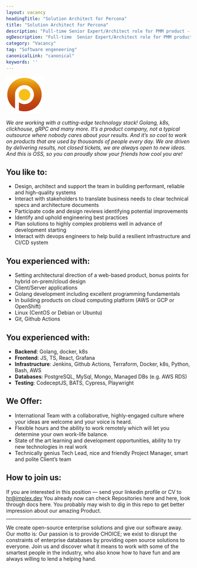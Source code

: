 ```yaml
---
layout: vacancy
headingTitle: "Solution Architect for Percona"
title: "Solution Architect for Percona"
description: "Full-time Senior Expert/Architect role for PMM product - free and open-source platform for monitoring and managing the performance of SQL/NoSQL based databases"
ogDescription: "Full-time  Senior Expert/Architect role for PMM product - free and open-source platform for monitoring and managing the performance of SQL/NoSQL based databases"
category: "Vacancy"
tag: "Software engeneering"
canonicalLink: "canonical"
keywords: ''
---
```


![Percona logo](/assets/img/vacancy/Percona-logo.png)

_We are working with a cutting-edge technology stack! Golang, k8s, clickhouse, gRPC and many more. It’s a product company, not a typical outsource where nobody cares about your results. And it’s so cool to work on products that are used by thousands of people every day. We are driven by delivering results, not closed tickets, we are always open to new ideas. And this is OSS, so you can proudly show your friends how cool you are!_

## You like to:

- Design, architect and support the team in building performant, reliable and high-quality systems
- Interact with stakeholders to translate business needs to clear technical specs and architecture documents
- Participate code and design reviews identifying potential improvements
- Identify and uphold engineering best practices
- Plan solutions to highly complex problems well in advance of development starting
- Interact with devops engineers to help build a resilient infrastructure and CI/CD system

## You experienced with:

- Setting architectural direction of a web-based product, bonus points for hybrid on-prem/cloud design
- Client/Server applications
- Golang development including excellent programming fundamentals
- In building products on cloud computing platform (AWS or GCP or OpenShift)
- Linux (CentOS or Debian or Ubuntu)
- Git, Github Actions

## You experienced with:

- **Backend**: Golang, docker, k8s
- **Frontend**: JS, TS, React, Grafana
- **Infrastructure**: Jenkins, Github Actions, Terraform, Docker, k8s, Python, Bash, AWS
- **Databases**: PostgreSQL, MySql, Mongo, Managed DBs (e.g. AWS RDS)
- **Testing**: CodeceptJS, BATS, Cypress, Playwright

## We Offer:

- International Team with a collaborative, highly-engaged culture where your ideas are welcome and your voice is heard.
- Flexible hours and the ability to work remotely which will let you determine your own work-life balance.
- State of the art learning and development opportunities, ability to try new technologies in real work
- Technically genius Tech Lead, nice and friendly Project Manager, smart and polite Client’s team

## How to join us:

If you are interested in this position — send your linkedin profile or CV to hr@implex.dev
You already now can check Repositories here and here, look through docs here. You probably may wish to dig in this repo to get better impression about our amazing Product.

---

We create open-source enterprise solutions and give our software away. Our motto is: Our passion is to provide CHOICE; we exist to disrupt the constraints of enterprise databases by providing open source solutions to everyone.
Join us and discover what it means to work with some of the smartest people in the industry, who also know how to have fun and are always willing to lend a helping hand.
